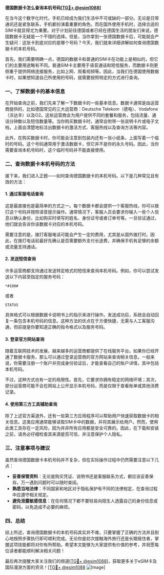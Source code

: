 **德国数据卡怎么查询本机号码[[TG💪+ @esim1088](https://t.me/s/esim1088)]**

在当今这个数字化时代，手机已经成为我们生活中不可或缺的一部分。无论是日常通讯还是紧急联系，手机都扮演着重要的角色。而在国外使用手机时，选择合适的SIM卡就显得尤为重要。对于计划前往德国或者已经在德国生活的朋友们来说，德国数据卡无疑是一个不错的选择。但是，当你拿到一张德国数据卡后，可能就会产生疑问：这张卡到底对应的是哪个号码？今天，我们就来详细讲解如何查询德国数据卡的本机号码。

首先，我们需要明确一点，德国的数据卡和普通的SIM卡在功能上是相似的，但它们的主要用途略有不同。普通SIM卡主要用于语音通话和短信服务，而数据卡则更侧重于提供网络连接服务，比如上网、观看视频等。因此，当我们在德国使用数据卡时，如果想知道自己所使用的号码，就需要按照特定的方式进行查询。

### **一、了解数据卡的基本信息**

在开始查询之前，我们先来了解一下数据卡的一些基本信息。数据卡通常是由运营商提供的，比如德国常见的三大运营商：Deutsche Telekom（德电）、Vodafone（沃达丰）以及O2。这些运营商会为用户提供不同的套餐和服务，包括流量、通话分钟数以及短信数量等。当你购买数据卡时，通常会附带一张说明卡片或电子文档，上面会清楚地标注出数据卡的激活方式、客服热线以及查询方法等内容。

此外，在购买数据卡时，你可能会注意到包装内还有一张小纸条，上面写着一个临时的号码。这个号码通常用于激活数据卡，但它并不是你的永久号码。因此，当你需要查询本机号码时，这个临时号码并不能直接使用。

### **二、查询数据卡本机号码的方法**

接下来，我们进入正题——如何查询德国数据卡的本机号码。以下是几种常见且有效的方法：

#### **1. 通过客服电话查询**

这是最直接也是最简单的方式之一。每个数据卡都会提供一个客服热线，你可以拨打这个号码并按照语音提示操作。通常情况下，客服人员会要求你输入一些个人信息以确认身份，比如购买时填写的姓名、身份证号或者订单号等。一旦验证通过，他们就会告诉你该数据卡对应的本机号码。

需要注意的是，拨打客服电话可能会产生一定的费用，尤其是从国外拨打时。因此，在拨打电话前最好先确认是否需要额外支付长途费，并确保手机有足够的余额或流量支持通话。

#### **2. 发送短信查询**

许多运营商都支持通过发送特定格式的短信来查询本机号码。例如，你可以尝试发送以下内容至指定的服务号码：

```
*#100#
```

或者

```
STATUS
```

具体格式可以根据数据卡说明书上的指示来进行操作。发送成功后，系统会自动回复一条包含本机号码的信息。这种方法的优点在于方便快捷，无需与人工客服沟通，但前提是你要知道正确的指令格式以及服务号码。

#### **3. 登录官方网站查询**

随着互联网技术的发展，越来越多的运营商都提供了在线服务平台。如果你已经开通了数据卡服务，那么可以通过登录运营商的官方网站来查询相关信息。一般来说，你需要注册一个账户并完成身份验证后，才能查看自己的账户详情，其中包括本机号码。

不过，这种方式也有一定的局限性。首先，它要求你拥有稳定的网络环境；其次，部分运营商可能不会在网站上公开显示本机号码，而是仅限于查看账单或其他消费记录。

#### **4. 使用第三方工具辅助查询**

除了上述官方渠道外，还有一些第三方应用程序可以帮助用户快速获取数据卡的相关信息。这类应用通常能够读取SIM卡中的数据，并将其展示给用户。然而，使用此类工具存在一定风险，因为并非所有应用都是安全可靠的。因此，在下载和安装之前，请务必仔细检查其来源是否可信，并注意保护个人隐私。

### **三、注意事项与建议**

虽然查询德国数据卡本机号码并不复杂，但在实际操作过程中仍然需要注意以下几点：

- **妥善保管资料**：无论是购买凭证、说明书还是客服联系方式，都应该妥善保存。万一遇到问题时可以随时查阅。
- **熟悉当地法律**：不同国家和地区对于隐私保护有不同的法律规定，在查询过程中应遵守相关规定。
- **避免泄露敏感信息**：在任何情况下都不要轻易向陌生人透露自己的身份信息或密码，以免造成不必要的麻烦。

### **四、总结**

综上所述，查询德国数据卡的本机号码其实并不难，只要掌握了正确的方法并且耐心地按照步骤执行即可顺利完成。无论你是初次接触海外旅行还是长期居住者，掌握这项技能都将对你有所帮助。希望本文能够为大家提供有价值的参考，并祝愿每位读者都能顺利解决相关问题！

最后再次提醒大家关注我们的频道[[TG💪+ @esim1088](https://t.me/s/esim1088)]，获取更多关于eSIM卡及国际漫游方面的资讯！[[TG💪+ @esim1088](https://t.me/s/esim1088) ![Image](https://i.postimg.cc/4NQfJmqS/Snipaste-2025-05-13-00-14-12.png)]